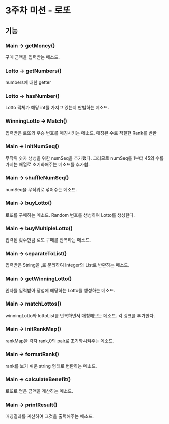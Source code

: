 # 3주차 미션 - 로또

## 기능

### Main -> getMoney() 

구매 금액을 입력받는 메소드.

### Lotto -> getNumbers()

numbers에 대한 getter

### Lotto -> hasNumber()

Lotto 객체가 해당 int를 가지고 있는지 판별하는 메소드.

### WinningLotto -> Match()

입력받은 로또와 우승 번호를 매칭시키는 메소드.
매칭된 수로 적절한 Rank를 반환

### Main -> initNumSeq()

무작위 숫자 생성을 위한 numSeq을 추가했다.
그러므로 numSeq를 1부터 45의 수를 가지는 배열로 초기화해주는 메소드를 추가함.

### Main -> shuffleNumSeq()

numSeq을 무작위로 섞어주는 메소드.

### Main -> buyLotto()

로또를 구매하는 메소드. Random 번호를 생성하여 Lotto를 생성한다.

### Main -> buyMultipleLotto()

입력된 횟수만큼 로또 구매를 반복하는 메소드.

### Main -> separateToList()

입력받은 String을 ,로 분리하여 Integer의 List로 반환하는 메소드.

### Main -> getWinningLotto()

인자를 입력받아 당첨에 해당하는 Lotto를 생성하는 메소드.

### Main -> matchLottos()

winningLotto와 lottoList를 반복하면서 매칭해보는 메소드.
각 랭크를 추가한다.

### Main -> initRankMap()

rankMap을 각자 rank,0의 pair로 초기화시켜주는 메소드.

### Main -> formatRank()

rank를 보기 쉬운 string 형태로 변환하는 메소드.

### Main -> calculateBenefit()

로또로 얻은 금액을 계산하는 메소드.

### Main -> printResult()

매칭결과를 계산하여 그것을 출력해주는 메소드.